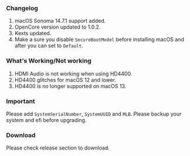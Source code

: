 ### Changelog

1.  macOS Sonoma 14.7.1 support added.
2.  OpenCore version updated to 1.0.2.
3.  Kexts updated.
4.  Make a sure you disable `SecureBootModel` before installing macOS and after you can set to `Default`.

### What's Working/Not working

1.  HDMI Audio is not working when using HD4400.
2.  HD4400 glitches for macOS 12 and lower.
3.  HD4400 is no longer supported on macOS 13.

### Important

Please add `SystemSerialNumber`, `SystemUUID` and `MLB`.
Please backup your system and efi before upgrading.

### Download

Please check release section to download.
